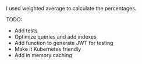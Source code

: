 I used weighted average to calculate the percentages. 

TODO: 
- Add tests
- Optimize queries and add indexes
- Add function to generate JWT for testing
- Make it Kubernetes friendly
- Add in memory caching

